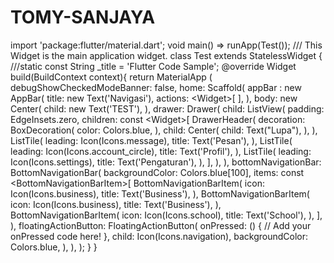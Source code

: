 # TOMY-SANJAYA
import 'package:flutter/material.dart'; void main() => runApp(Test());  /// This Widget is the main application widget. class Test extends StatelessWidget {   ///static const String _title = 'Flutter Code Sample';      @override   Widget build(BuildContext context){     return MaterialApp (      debugShowCheckedModeBanner: false,     home: Scaffold(      appBar : new AppBar(       title: new Text('Navigasi'),      actions: &lt;Widget>[              ],     ),     body: new Center(      child: new Text('TEST'),     ),         drawer: Drawer(           child: ListView(             padding: EdgeInsets.zero,             children: const &lt;Widget>[               DrawerHeader(                 decoration: BoxDecoration(                   color: Colors.blue,                 ),                 child: Center(                   child: Text("Lupa"),                 ),               ),               ListTile(                 leading: Icon(Icons.message),                 title: Text('Pesan'),               ),               ListTile(                 leading: Icon(Icons.account_circle),                 title: Text('Profil'),               ),               ListTile(                 leading: Icon(Icons.settings),                 title: Text('Pengaturan'),               ),             ],           ),         ),        bottomNavigationBar: BottomNavigationBar(           backgroundColor: Colors.blue[100],           items: const &lt;BottomNavigationBarItem>[             BottomNavigationBarItem(               icon: Icon(Icons.business),               title: Text('Business'),             ),             BottomNavigationBarItem(               icon: Icon(Icons.business),               title: Text('Business'),             ),             BottomNavigationBarItem(               icon: Icon(Icons.school),               title: Text('School'),             ),           ],        ),       floatingActionButton: FloatingActionButton(           onPressed: () {             // Add your onPressed code here!           },           child: Icon(Icons.navigation),           backgroundColor: Colors.blue,         ),      ),    );   } }

